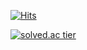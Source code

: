 [![Hits](https://hits.seeyoufarm.com/api/count/incr/badge.svg?url=https%3A%2F%2Fgithub.com%2Fgjbae1212%2Fhit-counter&count_bg=%23131313&title_bg=%239F1CD9&icon=&icon_color=%23298582&title=hits&edge_flat=false)](https://hits.seeyoufarm.com)

[![solved.ac tier](http://mazassumnida.wtf/api/generate_badge?boj={dolkuji1})](https://solved.ac/{dolkuji1})
